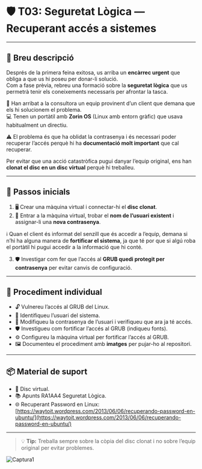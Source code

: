 # 🛡️ T03: Seguretat Lògica — Recuperant accés a sistemes

---

## 📝 Breu descripció
Després de la primera feina exitosa, us arriba un **encàrrec urgent** que obliga a que us hi poseu per donar-li solució.  
Com a fase prèvia, rebreu una formació sobre la **seguretat lògica** que us permetrà tenir els coneixements necessaris per afrontar la tasca.  

👥 Han arribat a la consultora un equip provinent d’un client que demana que els hi solucionem el problema.  
💻 Tenen un portàtil amb **Zorin OS** (Linux amb entorn gràfic) que usava habitualment un directiu. 

⚠️ El problema és que ha oblidat la contrasenya i és necessari poder recuperar l’accés perquè hi ha **documentació molt important** que cal recuperar.  

Per evitar que una acció catastròfica pugui danyar l’equip original, ens han **clonat el disc en un disc virtual** perquè hi treballeu.  

---

## 🚀 Passos inicials
1. 🖥️ Crear una màquina virtual i connectar-hi el **disc clonat**.  
2. 🔑 Entrar a la màquina virtual, trobar el **nom de l’usuari existent** i assignar-li una **nova contrasenya**.  

ℹ️ Quan el client és informat del senzill que és accedir a l’equip, demana si n’hi ha alguna manera de **fortificar el sistema**, ja que té por que si algú roba el portàtil hi pugui accedir a la informació que hi conté.  

3. 🛡️ Investigar com fer que l’accés al **GRUB quedi protegit per contrasenya** per evitar canvis de configuració.

---

## 🧩 Procediment individual
- 🔓 Vulnereu l’accés al GRUB del Linux.  
- 👤 Identifiqueu l’usuari del sistema.  
- 🔑 Modifiqueu la contrasenya de l’usuari i verifiqueu que ara ja té accés.  
- 🛡️ Investigueu com fortificar l’accés al GRUB (indiqueu fonts).  
- ⚙️ Configureu la màquina virtual per fortificar l’accés al GRUB.  
- 🖼️ Documenteu el procediment amb **imatges** per pujar-ho al repositori.

---

## 📦 Material de suport
- 💽 Disc virtual.  
- 📚 Apunts RA1AA4 Seguretat Lògica.  
- 🌐 Recuperant Password en Linux: [https://waytoit.wordpress.com/2013/06/06/recuperando-password-en-ubuntu/](https://waytoit.wordpress.com/2013/06/06/recuperando-password-en-ubuntu/)

---

> 💡 **Tip:** Treballa sempre sobre la còpia del disc clonat i no sobre l’equip original per evitar problemes.  

![Captura1](capt1.png)
